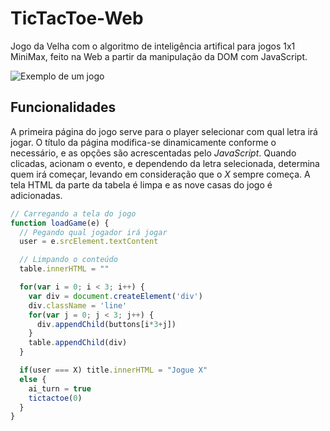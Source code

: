 # TicTacToe-Web
Jogo da Velha com o algoritmo de inteligência artifical para jogos 1x1 MiniMax, feito na Web a partir da manipulação da DOM com JavaScript.

![Exemplo de um jogo](https://i.ibb.co/NFF9x1y/tictactoe.gif)

## Funcionalidades

A primeira página do jogo serve para o player selecionar com qual letra irá jogar. O título da página modifica-se dinamicamente conforme o necessário, e as opções são acrescentadas pelo *JavaScript*. Quando clicadas, acionam o evento, e dependendo da letra selecionada, determina quem irá começar, levando em consideração que o *X* sempre começa. A tela HTML da parte da tabela é limpa e as nove casas do jogo é adicionadas.

```javascript
// Carregando a tela do jogo
function loadGame(e) {
  // Pegando qual jogador irá jogar
  user = e.srcElement.textContent

  // Limpando o conteúdo
  table.innerHTML = ""

  for(var i = 0; i < 3; i++) {
    var div = document.createElement('div')
    div.className = 'line'
    for(var j = 0; j < 3; j++) {
      div.appendChild(buttons[i*3+j])
    }
    table.appendChild(div)
  }

  if(user === X) title.innerHTML = "Jogue X"
  else {
    ai_turn = true
    tictactoe(0)
  }
}
```
